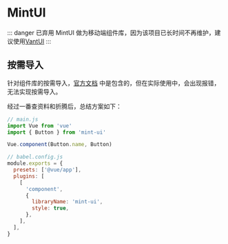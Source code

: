 # MintUI

::: danger
已弃用 MintUI 做为移动端组件库，因为该项目已长时间不再维护，建议使用[VantUI](https://youzan.github.io/vant)
:::

## 按需导入

针对组件库的按需导入，[官方文档](https://mint-ui.github.io/docs/#/zh-cn2/quickstart) 中是包含的，但在实际使用中，会出现报错，无法实现按需导入。

经过一番查资料和折腾后，总结方案如下：

```js
// main.js
import Vue from 'vue'
import { Button } from 'mint-ui'

Vue.component(Button.name, Button)

// babel.config.js
module.exports = {
  presets: ['@vue/app'],
  plugins: [
    [
      'component',
      {
        libraryName: 'mint-ui',
        style: true,
      },
    ],
  ],
}
```
